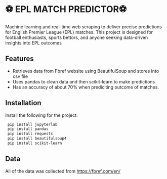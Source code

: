 
# ⚽ EPL MATCH PREDICTOR⚽

Machine learning and real-time web scraping to deliver precise predictions for English Premier League (EPL) matches. This project is designed for football enthusiasts, sports bettors, and anyone seeking data-driven insights into EPL outcomes


## Features

- Retrieves data from Fbref website using BeautifulSoup and stores into csv file
- Uses pandas to clean data and then scikit-learn to make predictions
- Has an accuracy of about 70% when prediciting outcome of matches.

## Installation

Install the following for the project:

```bash
 pip install jupyterlab
 pip install pandas
 pip install requests
 pip install beautifulsoup4
 pip install scikit-learn
```
    
## Data
All of the data was collected from https://fbref.com/en/
